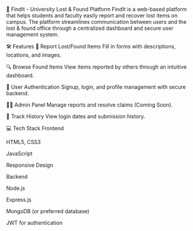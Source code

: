 🧭 FindIt - University Lost & Found Platform
FindIt is a web-based platform that helps students and faculty easily report and recover lost items on campus. The platform streamlines communication between users and the lost & found office through a centralized dashboard and secure user management system.

🛠️ Features
📝 Report Lost/Found Items
Fill in forms with descriptions, locations, and images.

🔍 Browse Found Items
View items reported by others through an intuitive dashboard.

🔐 User Authentication
Signup, login, and profile management with secure backend.

🧑‍💼 Admin Panel
Manage reports and resolve claims (Coming Soon).

📅 Track History
View login dates and submission history.

💻 Tech Stack
Frontend

HTML5, CSS3

JavaScript

Responsive Design

Backend

Node.js

Express.js

MongoDB (or preferred database)

JWT for authentication
